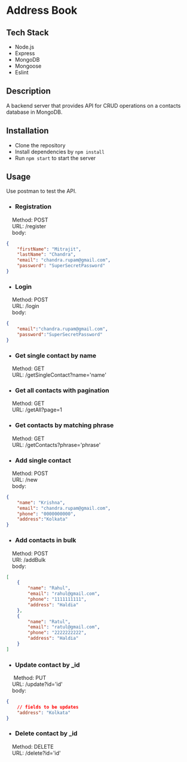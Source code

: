 # Address Book
## Tech Stack
- Node.js
- Express
- MongoDB
- Mongoose
- Eslint

## Description
A backend server that provides API for CRUD operations on a contacts database in MongoDB.

## Installation
- Clone the repository
- Install dependencies by `npm install`
- Run `npm start` to start the server

## Usage
Use postman to test the API.
- ### Registration
&nbsp;&nbsp;&nbsp;&nbsp;Method: POST <br>
&nbsp;&nbsp;&nbsp;&nbsp;URL: /register<br>
&nbsp;&nbsp;&nbsp;&nbsp;body:
```json
{
    "firstName": "Mitrajit",
    "lastName": "Chandra",
    "email": "chandra.rupam@gmail.com",
    "password": "SuperSecretPassword"
}
```
- ### Login
&nbsp;&nbsp;&nbsp;&nbsp;Method: POST <br>
&nbsp;&nbsp;&nbsp;&nbsp;URL: /login<br>
&nbsp;&nbsp;&nbsp;&nbsp;body:
```json
{
    "email":"chandra.rupam@gmail.com",
    "password":"SuperSecretPassword"
}
```
- ### Get single contact by name
&nbsp;&nbsp;&nbsp;&nbsp;Method: GET<br>
&nbsp;&nbsp;&nbsp;&nbsp;URL: /getSingleContact?name='name'

- ### Get all contacts with pagination
&nbsp;&nbsp;&nbsp;&nbsp;Method: GET<br>
&nbsp;&nbsp;&nbsp;&nbsp;URL: /getAll?page=1
- ### Get contacts by matching phrase
&nbsp;&nbsp;&nbsp;&nbsp;Method: GET<br>
&nbsp;&nbsp;&nbsp;&nbsp;URL: /getContacts?phrase='phrase'
- ### Add single contact
&nbsp;&nbsp;&nbsp;&nbsp;Method: POST<br>
&nbsp;&nbsp;&nbsp;&nbsp;URL: /new<br>
&nbsp;&nbsp;&nbsp;&nbsp;body:
```json
{
    "name": "Krishna",
    "email": "chandra.rupam@gmail.com",
    "phone": "0000000000",
    "address":"Kolkata"
}
```
- ### Add contacts in bulk
&nbsp;&nbsp;&nbsp;&nbsp;Method: POST<br>
&nbsp;&nbsp;&nbsp;&nbsp;URl: /addBulk<br>
&nbsp;&nbsp;&nbsp;&nbsp;body:
```json
[
    {
        "name": "Rahul",
        "email": "rahul@gmail.com",
        "phone": "1111111111",
        "address": "Haldia" 
    },
    {
        "name": "Ratul",
        "email": "ratul@gmail.com",
        "phone": "2222222222",
        "address": "Haldia"
    }
]
```
- ### Update contact by _id
&nbsp;&nbsp;&nbsp;&nbsp; Method: PUT<br>
&nbsp;&nbsp;&nbsp;&nbsp;URL: /update?id='id'<br>
&nbsp;&nbsp;&nbsp;&nbsp;body:
```json
{
    // fields to be updates
    "address": "Kolkata"
}
```
- ### Delete contact by _id
&nbsp;&nbsp;&nbsp;&nbsp;Method: DELETE<br>
&nbsp;&nbsp;&nbsp;&nbsp;URL: /delete?id='id'


